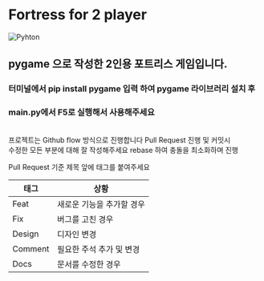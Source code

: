 # Fortress for 2 player

<img alt="Pyhton" src ="https://img.shields.io/badge/Python-3776AB.svg?&style=for-the-badge&logo=Python&logoColor=black"/> 

## pygame 으로 작성한 2인용 포트리스 게임입니다. 
### 터미널에서 pip install pygame 입력 하여 pygame 라이브러리 설치 후 
### main.py에서 F5로 실행해서 사용해주세요<br>


<br>
프로젝트는 Github flow 방식으로 진행합니다
Pull Request 진행 및 커밋시<br> 수정한 모든 부분에 대해 잘 작성해주세요
rebase 하여 충돌을 최소화하며 진행

Pull Request 기준
제목 앞에 태그를 붙여주세요

| 태그    | 상황                    |
|---------|------------------------|
| Feat    | 새로운 기능을 추가할 경우   |
| Fix     | 버그를 고친 경우          |
| Design  | 디자인 변경        |
| Comment | 필요한 주석 추가 및 변경 |
| Docs    | 문서를 수정한 경우  |
